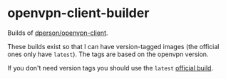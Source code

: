 # openvpn-client-builder

Builds of [dperson/openvpn-client](https://github.com/dperson/openvpn-client).

These builds exist so that I can have version-tagged images (the official ones only have `latest`). The tags are based on the openvpn version.

If you don't need version tags you should use the `latest` [official build](https://hub.docker.com/r/dperson/openvpn-client).
